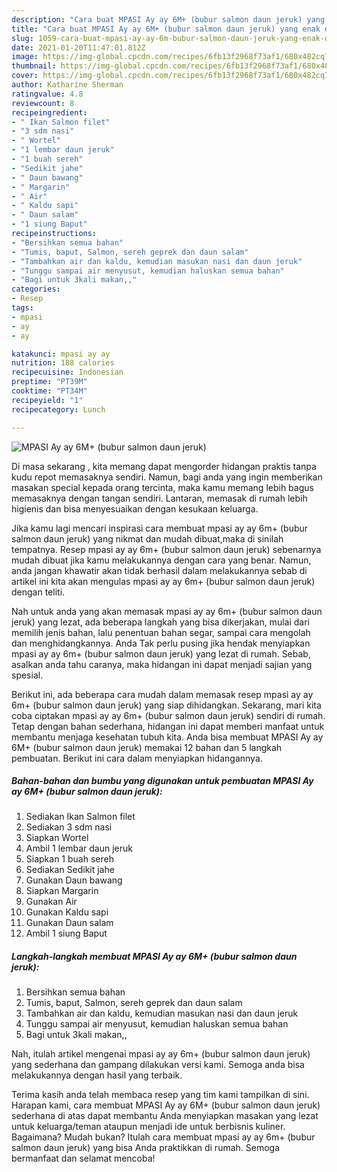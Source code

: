 ```yaml
---
description: "Cara buat MPASI Ay ay 6M+ (bubur salmon daun jeruk) yang enak dan Mudah Dibuat"
title: "Cara buat MPASI Ay ay 6M+ (bubur salmon daun jeruk) yang enak dan Mudah Dibuat"
slug: 1059-cara-buat-mpasi-ay-ay-6m-bubur-salmon-daun-jeruk-yang-enak-dan-mudah-dibuat
date: 2021-01-20T11:47:01.812Z
image: https://img-global.cpcdn.com/recipes/6fb13f2968f73af1/680x482cq70/mpasi-ay-ay-6m-bubur-salmon-daun-jeruk-foto-resep-utama.jpg
thumbnail: https://img-global.cpcdn.com/recipes/6fb13f2968f73af1/680x482cq70/mpasi-ay-ay-6m-bubur-salmon-daun-jeruk-foto-resep-utama.jpg
cover: https://img-global.cpcdn.com/recipes/6fb13f2968f73af1/680x482cq70/mpasi-ay-ay-6m-bubur-salmon-daun-jeruk-foto-resep-utama.jpg
author: Katharine Sherman
ratingvalue: 4.8
reviewcount: 8
recipeingredient:
- " Ikan Salmon filet"
- "3 sdm nasi"
- " Wortel"
- "1 lembar daun jeruk"
- "1 buah sereh"
- "Sedikit jahe"
- " Daun bawang"
- " Margarin"
- " Air"
- " Kaldu sapi"
- " Daun salam"
- "1 siung Baput"
recipeinstructions:
- "Bersihkan semua bahan"
- "Tumis, baput, Salmon, sereh geprek dan daun salam"
- "Tambahkan air dan kaldu, kemudian masukan nasi dan daun jeruk"
- "Tunggu sampai air menyusut, kemudian haluskan semua bahan"
- "Bagi untuk 3kali makan,,"
categories:
- Resep
tags:
- mpasi
- ay
- ay

katakunci: mpasi ay ay 
nutrition: 188 calories
recipecuisine: Indonesian
preptime: "PT39M"
cooktime: "PT34M"
recipeyield: "1"
recipecategory: Lunch

---
```



![MPASI Ay ay 6M+ (bubur salmon daun jeruk)](https://img-global.cpcdn.com/recipes/6fb13f2968f73af1/680x482cq70/mpasi-ay-ay-6m-bubur-salmon-daun-jeruk-foto-resep-utama.jpg)

Di masa  sekarang , kita memang dapat mengorder hidangan praktis tanpa kudu repot memasaknya sendiri. Namun, bagi anda yang ingin memberikan masakan special kepada orang tercinta, maka kamu memang lebih bagus memasaknya dengan tangan sendiri. Lantaran, memasak di rumah lebih higienis dan bisa menyesuaikan dengan kesukaan keluarga.

Jika kamu lagi mencari inspirasi cara membuat mpasi ay ay 6m+ (bubur salmon daun jeruk) yang nikmat dan mudah dibuat,maka di sinilah tempatnya. Resep mpasi ay ay 6m+ (bubur salmon daun jeruk)  sebenarnya mudah dibuat jika kamu melakukannya dengan cara yang benar. Namun, anda jangan khawatir akan tidak berhasil dalam melakukannya 
sebab di artikel ini kita akan mengulas mpasi ay ay 6m+ (bubur salmon daun jeruk) dengan teliti.  



Nah untuk anda yang akan memasak mpasi ay ay 6m+ (bubur salmon daun jeruk) yang lezat, ada beberapa langkah yang bisa dikerjakan, mulai dari memilih jenis bahan, lalu penentuan bahan segar, sampai cara mengolah dan menghidangkannya. Anda Tak perlu pusing jika hendak menyiapkan mpasi ay ay 6m+ (bubur salmon daun jeruk) yang lezat di rumah. Sebab, asalkan anda  tahu caranya, maka hidangan ini dapat menjadi sajian yang spesial.

Berikut ini, ada beberapa cara mudah dalam memasak resep mpasi ay ay 6m+ (bubur salmon daun jeruk) yang siap dihidangkan. Sekarang, mari kita coba ciptakan mpasi ay ay 6m+ (bubur salmon daun jeruk) sendiri di rumah. Tetap dengan bahan sederhana, hidangan ini dapat memberi manfaat untuk membantu menjaga kesehatan tubuh kita. Anda bisa membuat MPASI Ay ay 6M+ (bubur salmon daun jeruk) memakai 12 bahan dan 5 langkah pembuatan. Berikut ini cara dalam menyiapkan hidangannya.

<!--inarticleads1-->

##### Bahan-bahan dan bumbu yang digunakan untuk pembuatan MPASI Ay ay 6M+ (bubur salmon daun jeruk):

1. Sediakan  Ikan Salmon filet
1. Sediakan 3 sdm nasi
1. Siapkan  Wortel
1. Ambil 1 lembar daun jeruk
1. Siapkan 1 buah sereh
1. Sediakan Sedikit jahe
1. Gunakan  Daun bawang
1. Siapkan  Margarin
1. Gunakan  Air
1. Gunakan  Kaldu sapi
1. Gunakan  Daun salam
1. Ambil 1 siung Baput




<!--inarticleads2-->

##### Langkah-langkah membuat MPASI Ay ay 6M+ (bubur salmon daun jeruk):

1. Bersihkan semua bahan
1. Tumis, baput, Salmon, sereh geprek dan daun salam
1. Tambahkan air dan kaldu, kemudian masukan nasi dan daun jeruk
1. Tunggu sampai air menyusut, kemudian haluskan semua bahan
1. Bagi untuk 3kali makan,,




Nah, itulah artikel mengenai  mpasi ay ay 6m+ (bubur salmon daun jeruk)  yang sederhana dan gampang dilakukan versi kami. Semoga anda bisa melakukannya dengan hasil yang terbaik. 

Terima kasih anda telah membaca resep yang tim kami tampilkan di sini. Harapan kami, cara membuat  MPASI Ay ay 6M+ (bubur salmon daun jeruk) sederhana di atas dapat membantu Anda menyiapkan masakan yang lezat untuk keluarga/teman ataupun menjadi ide untuk berbisnis kuliner. Bagaimana? Mudah bukan? Itulah cara membuat mpasi ay ay 6m+ (bubur salmon daun jeruk) yang bisa Anda praktikkan di rumah. Semoga bermanfaat dan selamat mencoba!

